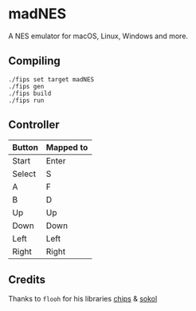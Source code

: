 # madNES

A NES emulator for macOS, Linux, Windows and more.

## Compiling

```shell
./fips set target madNES
./fips gen
./fips build
./fips run
```

## Controller

 Button        | Mapped to
 --------------|-------------
 Start         | Enter
 Select        | S
 A             | F
 B             | D
 Up            | Up
 Down          | Down
 Left          | Left
 Right         | Right

## Credits

Thanks to `flooh` for his libraries [chips](https://github.com/floooh/chips) & [sokol](https://github.com/floooh/sokol)
